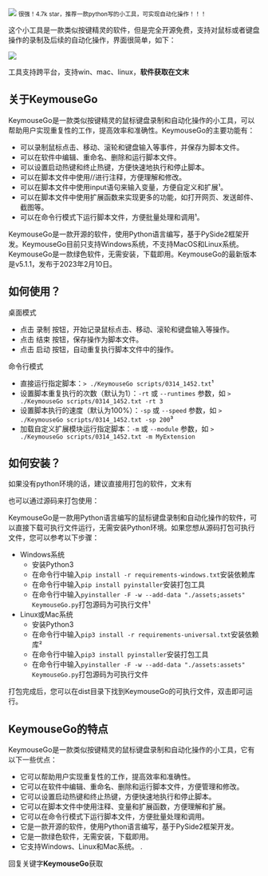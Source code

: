 <img src="/assets/image/231011-KeymouseGo-1.png" style="max-width: 70%; height: auto;">
<small>很强！4.7k star，推荐一款python写的小工具，可实现自动化操作！！！</small>


这个小工具是一款类似按键精灵的软件，但是完全开源免费，支持对鼠标或者键盘操作的录制及后续的自动化操作，界面很简单，如下：

![](/assets/image/231011-KeymouseGo-1.png)

工具支持跨平台，支持win、mac、linux，**软件获取在文末**

## 关于KeymouseGo 

KeymouseGo是一款类似按键精灵的鼠标键盘录制和自动化操作的小工具，可以帮助用户实现重复性的工作，提高效率和准确性。KeymouseGo的主要功能有：

- 可以录制鼠标点击、移动、滚轮和键盘输入等事件，并保存为脚本文件。
- 可以在软件中编辑、重命名、删除和运行脚本文件。
- 可以设置启动热键和终止热键，方便快速地执行和停止脚本。
- 可以在脚本文件中使用//进行注释，方便理解和修改。
- 可以在脚本文件中使用input语句来输入变量，方便自定义和扩展¹。
- 可以在脚本文件中使用扩展函数来实现更多的功能，如打开网页、发送邮件、截图等。
- 可以在命令行模式下运行脚本文件，方便批量处理和调用¹。

KeymouseGo是一款开源的软件，使用Python语言编写，基于PySide2框架开发。KeymouseGo目前只支持Windows系统，不支持MacOS和Linux系统。KeymouseGo是一款绿色软件，无需安装，下载即用。KeymouseGo的最新版本是v5.1.1，发布于2023年2月10日。



## 如何使用？


桌面模式
- 点击 录制 按钮，开始记录鼠标点击、移动、滚轮和键盘输入等操作。
- 点击 结束 按钮，保存操作为脚本文件。
- 点击 启动 按钮，自动重复执行脚本文件中的操作。


命令行模式
- 直接运行指定脚本：`> ./KeymouseGo scripts/0314_1452.txt`¹
- 设置脚本重复执行的次数（默认为1）：`-rt` 或 `--runtimes` 参数，如 `> ./KeymouseGo scripts/0314_1452.txt -rt 3`
- 设置脚本执行的速度（默认为100%）：`-sp` 或 `--speed` 参数，如 `> ./KeymouseGo scripts/0314_1452.txt -sp 200`³
- 加载自定义扩展模块运行指定脚本：`-m` 或 `--module` 参数，如 `> ./KeymouseGo scripts/0314_1452.txt -m MyExtension`

## 如何安装？

如果没有python环境的话，建议直接用打包的软件，文末有

也可以通过源码来打包使用：

KeymouseGo是一款用Python语言编写的鼠标键盘录制和自动化操作的软件，可以直接下载可执行文件运行，无需安装Python环境。如果您想从源码打包可执行文件，您可以参考以下步骤：

- Windows系统
    - 安装Python3
    - 在命令行中输入`pip install -r requirements-windows.txt`安装依赖库
    - 在命令行中输入`pip install pyinstaller`安装打包工具
    - 在命令行中输入`pyinstaller -F -w --add-data "./assets;assets" KeymouseGo.py`打包源码为可执行文件¹
- Linux或Mac系统
    - 安装Python3
    - 在命令行中输入`pip3 install -r requirements-universal.txt`安装依赖库²
    - 在命令行中输入`pip3 install pyinstaller`安装打包工具
    - 在命令行中输入`pyinstaller -F -w --add-data "./assets:assets" KeymouseGo.py`打包源码为可执行文件

打包完成后，您可以在dist目录下找到KeymouseGo的可执行文件，双击即可运行。

## KeymouseGo的特点

KeymouseGo是一款类似按键精灵的鼠标键盘录制和自动化操作的小工具，它有以下一些优点：

- 它可以帮助用户实现重复性的工作，提高效率和准确性。
- 它可以在软件中编辑、重命名、删除和运行脚本文件，方便管理和修改。
- 它可以设置启动热键和终止热键，方便快速地执行和停止脚本。
- 它可以在脚本文件中使用注释、变量和扩展函数，方便理解和扩展。
- 它可以在命令行模式下运行脚本文件，方便批量处理和调用。
- 它是一款开源的软件，使用Python语言编写，基于PySide2框架开发。
- 它是一款绿色软件，无需安装，下载即用。
- 它支持Windows、Linux和Mac系统。
.


回复关键字**KeymouseGo**获取

